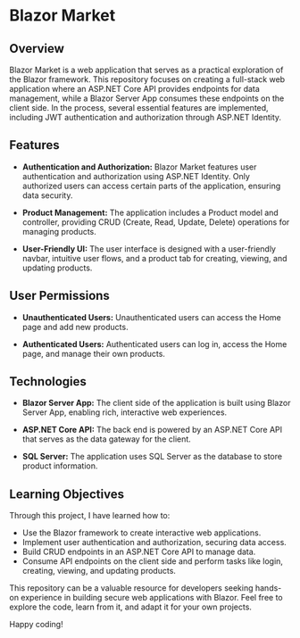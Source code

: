 # Blazor Market

## Overview

Blazor Market is a web application that serves as a practical exploration of the Blazor framework. This repository focuses on creating a full-stack web application where an ASP.NET Core API provides endpoints for data management, while a Blazor Server App consumes these endpoints on the client side. In the process, several essential features are implemented, including JWT authentication and authorization through ASP.NET Identity.

## Features

- **Authentication and Authorization:** Blazor Market features user authentication and authorization using ASP.NET Identity. Only authorized users can access certain parts of the application, ensuring data security.

- **Product Management:** The application includes a Product model and controller, providing CRUD (Create, Read, Update, Delete) operations for managing products.

- **User-Friendly UI:** The user interface is designed with a user-friendly navbar, intuitive user flows, and a product tab for creating, viewing, and updating products.

## User Permissions

- **Unauthenticated Users:** Unauthenticated users can access the Home page and add new products.

- **Authenticated Users:** Authenticated users can log in, access the Home page, and manage their own products.

## Technologies

- **Blazor Server App:** The client side of the application is built using Blazor Server App, enabling rich, interactive web experiences.

- **ASP.NET Core API:** The back end is powered by an ASP.NET Core API that serves as the data gateway for the client.

- **SQL Server:** The application uses SQL Server as the database to store product information.

## Learning Objectives

Through this project, I have learned how to:

- Use the Blazor framework to create interactive web applications.
- Implement user authentication and authorization, securing data access.
- Build CRUD endpoints in an ASP.NET Core API to manage data.
- Consume API endpoints on the client side and perform tasks like login, creating, viewing, and updating products.

This repository can be a valuable resource for developers seeking hands-on experience in building secure web applications with Blazor. Feel free to explore the code, learn from it, and adapt it for your own projects.

Happy coding!
